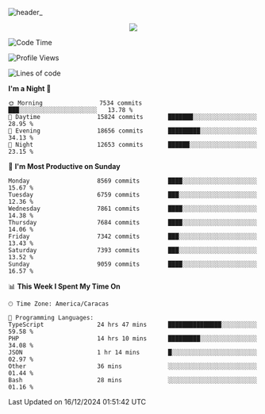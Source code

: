 ![header_](https://github.com/user-attachments/assets/4010d822-ccdc-4198-b608-18c773338d18)


<p align="center">
  <a href="http://www.github.com/thevacs">
    <img src="https://github-readme-streak-stats.herokuapp.com/?user=thevacs&stroke=ffffff&background=1c1917&ring=0891b2&fire=0891b2&currStreakNum=ffffff&currStreakLabel=0891b2&sideNums=ffffff&sideLabels=ffffff&dates=ffffff&hide_border=true" />
  </a>
</p>

<!--START_SECTION:waka-->
![Code Time](http://img.shields.io/badge/Code%20Time-3%2C254%20hrs%2043%20mins-blue)

![Profile Views](http://img.shields.io/badge/Profile%20Views-0-blue)

![Lines of code](https://img.shields.io/badge/From%20Hello%20World%20I%27ve%20Written-5.2%20million%20lines%20of%20code-blue)

**I'm a Night 🦉** 

```text
🌞 Morning                7534 commits        ███░░░░░░░░░░░░░░░░░░░░░░   13.78 % 
🌆 Daytime                15824 commits       ███████░░░░░░░░░░░░░░░░░░   28.95 % 
🌃 Evening                18656 commits       █████████░░░░░░░░░░░░░░░░   34.13 % 
🌙 Night                  12653 commits       ██████░░░░░░░░░░░░░░░░░░░   23.15 % 
```
📅 **I'm Most Productive on Sunday** 

```text
Monday                   8569 commits        ████░░░░░░░░░░░░░░░░░░░░░   15.67 % 
Tuesday                  6759 commits        ███░░░░░░░░░░░░░░░░░░░░░░   12.36 % 
Wednesday                7861 commits        ████░░░░░░░░░░░░░░░░░░░░░   14.38 % 
Thursday                 7684 commits        ████░░░░░░░░░░░░░░░░░░░░░   14.06 % 
Friday                   7342 commits        ███░░░░░░░░░░░░░░░░░░░░░░   13.43 % 
Saturday                 7393 commits        ███░░░░░░░░░░░░░░░░░░░░░░   13.52 % 
Sunday                   9059 commits        ████░░░░░░░░░░░░░░░░░░░░░   16.57 % 
```


📊 **This Week I Spent My Time On** 

```text
🕑︎ Time Zone: America/Caracas

💬 Programming Languages: 
TypeScript               24 hrs 47 mins      ███████████████░░░░░░░░░░   59.58 % 
PHP                      14 hrs 10 mins      █████████░░░░░░░░░░░░░░░░   34.08 % 
JSON                     1 hr 14 mins        █░░░░░░░░░░░░░░░░░░░░░░░░   02.97 % 
Other                    36 mins             ░░░░░░░░░░░░░░░░░░░░░░░░░   01.44 % 
Bash                     28 mins             ░░░░░░░░░░░░░░░░░░░░░░░░░   01.16 % 
```


 Last Updated on 16/12/2024 01:51:42 UTC
<!--END_SECTION:waka-->
